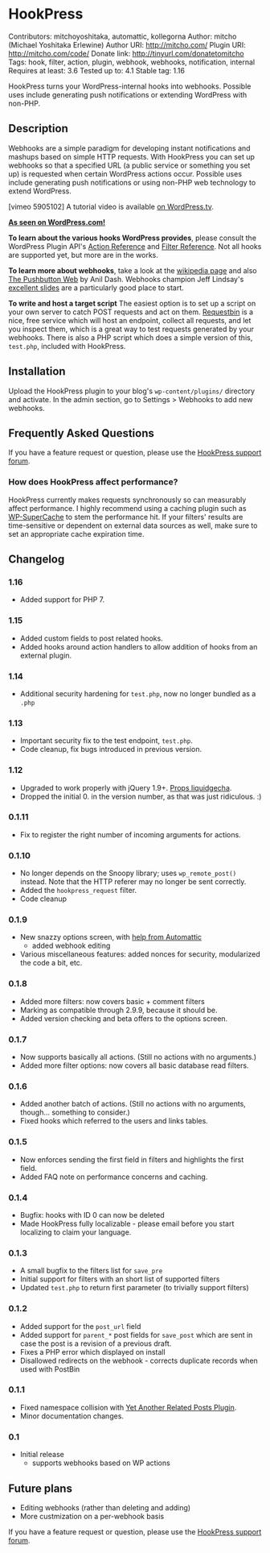 # HookPress

Contributors: mitchoyoshitaka, automattic, kollegorna
Author: mitcho (Michael Yoshitaka Erlewine)
Author URI: http://mitcho.com/
Plugin URI: http://mitcho.com/code/
Donate link: http://tinyurl.com/donatetomitcho
Tags: hook, filter, action, plugin, webhook, webhooks, notification, internal
Requires at least: 3.6
Tested up to: 4.1
Stable tag: 1.16

HookPress turns your WordPress-internal hooks into webhooks. Possible uses include generating push notifications or extending WordPress with non-PHP.

## Description

Webhooks are a simple paradigm for developing instant notifications and mashups based on simple HTTP requests. With HookPress you can set up webhooks so that a specified URL (a public service or something you set up) is requested when certain WordPress actions occur. Possible uses include generating push notifications or using non-PHP web technology to extend WordPress.

[vimeo 5905102]
A tutorial video is available [on WordPress.tv](http://wordpress.tv/2009/09/13/introduction-to-hookpress/).

**[As seen on WordPress.com!](http://en.blog.wordpress.com/2010/04/14/hook-line-and-sinker/)**

**To learn about the various hooks WordPress provides**, please consult the WordPress Plugin API's [Action Reference](http://codex.wordpress.org/Plugin_API/Action_Reference) and [Filter Reference](http://codex.wordpress.org/Plugin_API/Filter_Reference). Not all hooks are supported yet, but more are in the works.

**To learn more about webhooks**, take a look at the [wikipedia page](https://en.wikipedia.org/wiki/Webhook) and also [The Pushbutton Web](http://dashes.com/anil/2009/07/the-pushbutton-web-realtime-becomes-real.html) by Anil Dash. Webhooks champion Jeff Lindsay's [excellent slides](http://www.slideshare.net/progrium/using-web-hooks) are a particularly good place to start.

**To write and host a target script** The easiest option is to set up a script on your own server to catch POST requests and act on them. [Requestbin](http://requestb.in/) is a nice, free service which will host an endpoint, collect all requests, and let you inspect them, which is a great way to test requests generated by your webhooks. There is also a PHP script which does a simple version of this, `test.php`, included with HookPress.

## Installation

Upload the HookPress plugin to your blog's `wp-content/plugins/` directory and activate. In the admin section, go to Settings > Webhooks to add new webhooks.

## Frequently Asked Questions

If you have a feature request or question, please use the [HookPress support forum](http://wordpress.org/tags/hookpress).

### How does HookPress affect performance?

HookPress currently makes requests synchronously so can measurably affect performance. I highly recommend using a caching plugin such as [WP-SuperCache](http://ocaoimh.ie/wp-super-cache/) to stem the performance hit. If your filters' results are time-sensitive or dependent on external data sources as well, make sure to set an appropriate cache expiration time.

## Changelog ##

### 1.16

* Added support for PHP 7.

### 1.15

* Added custom fields to post related hooks.
* Added hooks around action handlers to allow addition of hooks from an external plugin.

### 1.14

* Additional security hardening for `test.php`, now no longer bundled as a `.php`

### 1.13

* Important security fix to the test endpoint, `test.php`.
* Code cleanup, fix bugs introduced in previous version.

### 1.12

* Upgraded to work properly with jQuery 1.9+. [Props liquidgecha](https://github.com/mitcho/hookpress/commit/0b21dfec8136d51971a21fb6cbdd4ff2b8d60753).
* Dropped the initial 0. in the version number, as that was just ridiculous. :)

### 0.1.11

* Fix to register the right number of incoming arguments for actions.

### 0.1.10

* No longer depends on the Snoopy library; uses `wp_remote_post()` instead. Note that the HTTP referer may no longer be sent correctly.
* Added the `hookpress_request` filter.
* Code cleanup

### 0.1.9

* New snazzy options screen, with [help from Automattic](http://en.blog.wordpress.com/2010/04/14/hook-line-and-sinker/)
  * added webhook editing
* Various miscellaneous features: added nonces for security, modularized the code a bit, etc.

### 0.1.8

* Added more filters: now covers basic + comment filters
* Marking as compatible through 2.9.9, because it should be.
* Added version checking and beta offers to the options screen.

### 0.1.7

* Now supports basically all actions. (Still no actions with no arguments.)
* Added more filter options: now covers all basic database read filters.

### 0.1.6

* Added another batch of actions. (Still no actions with no arguments, though... something to consider.)
* Fixed hooks which referred to the users and links tables.

### 0.1.5

* Now enforces sending the first field in filters and highlights the first field.
* Added FAQ note on performance concerns and caching.

### 0.1.4

* Bugfix: hooks with ID 0 can now be deleted
* Made HookPress fully localizable - please email before you start localizing to claim your language.

### 0.1.3

* A small bugfix to the filters list for `save_pre`
* Initial support for filters with an short list of supported filters
* Updated `test.php` to return first parameter (to trivially support filters)

### 0.1.2
* Added support for the `post_url` field
* Added support for `parent_*` post fields for `save_post` which are sent in case the post is a revision of a previous draft.
* Fixes a PHP error which displayed on install
* Disallowed redirects on the webhook - corrects duplicate records when used with PostBin

### 0.1.1
* Fixed namespace collision with [Yet Another Related Posts Plugin](http://mitcho.com/code/yarpp/).
* Minor documentation changes.

### 0.1
* Initial release
  * supports webhooks based on WP actions

## Future plans

* Editing webhooks (rather than deleting and adding)
* More custmization on a per-webhook basis

If you have a feature request or question, please use the <a href='http://wordpress.org/tags/hookpress'>HookPress support forum</a>.
